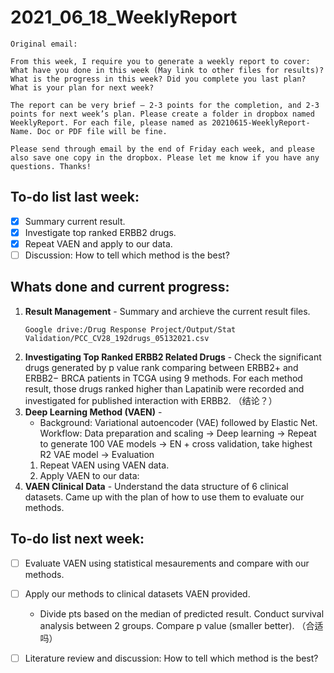 # 2021_06_18_WeeklyReport

~~~~
Original email:

From this week, I require you to generate a weekly report to cover:
What have you done in this week (May link to other files for results)? What is the progress in this week? Did you complete you last plan?
What is your plan for next week?
 
The report can be very brief – 2-3 points for the completion, and 2-3 points for next week’s plan. Please create a folder in dropbox named WeeklyReport. For each file, please named as 20210615-WeeklyReport-Name. Doc or PDF file will be fine.
 
Please send through email by the end of Friday each week, and please also save one copy in the dropbox. Please let me know if you have any questions. Thanks!
~~~~

## To-do list last week:
- [x] Summary current result.
- [x] Investigate top ranked ERBB2 drugs.
- [x] Repeat VAEN and apply to our data.
- [ ] Discussion: How to tell which method is the best?

## Whats done and current progress:
1. **Result Management** - Summary and archieve the current result files.
    ```
    Google drive:/Drug Response Project/Output/Stat Validation/PCC_CV28_192drugs_05132021.csv
    ```
3. **Investigating Top Ranked ERBB2 Related Drugs** - Check the significant drugs generated by p value rank comparing between ERBB2+ and ERBB2− BRCA patients in TCGA using 9 methods. For each method result, those drugs ranked higher than Lapatinib were recorded and investigated for published interaction with ERBB2. （结论？）
4. **Deep Learning Method (VAEN)** - 
    * Background: Variational autoencoder (VAE) followed by Elastic Net. Workflow: Data preparation and scaling -> Deep learning -> Repeat to generate 100 VAE models -> EN + cross validation, take highest R2 VAE model -> Evaluation 
    1. Repeat VAEN using VAEN data.
    2. Apply VAEN to our data: 
5. **VAEN Clinical Data** - Understand the data structure of 6 clinical datasets. Came up with the plan of how to use them to evaluate our methods.

## To-do list next week:
- [ ] Evaluate VAEN using statistical mesaurements and compare with our methods.
- [ ] Apply our methods to clinical datasets VAEN provided.
    * Divide pts based on the median of predicted result. Conduct survival analysis between 2 groups. Compare p value (smaller better). （合适吗） 
- [ ] Literature review and discussion: How to tell which method is the best?

  

